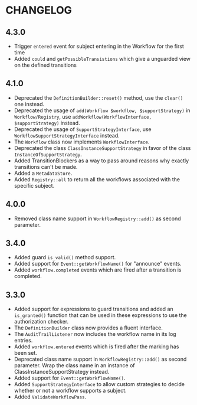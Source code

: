 CHANGELOG
=========

4.3.0
-----

 * Trigger `entered` event for subject entering in the Workflow for the first time
 * Added `could` and `getPossibleTransistions` which give a unguarded view on the defined transitions

4.1.0
-----

 * Deprecated the `DefinitionBuilder::reset()` method, use the `clear()` one instead.
 * Deprecated the usage of `add(Workflow $workflow, $supportStrategy)` in `Workflow/Registry`, use `addWorkflow(WorkflowInterface, $supportStrategy)` instead.
 * Deprecated the usage of `SupportStrategyInterface`, use `WorkflowSupportStrategyInterface` instead.
 * The `Workflow` class now implements `WorkflowInterface`.
 * Deprecated the class `ClassInstanceSupportStrategy` in favor of the class `InstanceOfSupportStrategy`.
 * Added TransitionBlockers as a way to pass around reasons why exactly
   transitions can't be made.
 * Added a `MetadataStore`.
 * Added `Registry::all` to return all the workflows associated with the
   specific subject.

4.0.0
-----

 * Removed class name support in `WorkflowRegistry::add()` as second parameter.

3.4.0
-----

 * Added guard `is_valid()` method support.
 * Added support for `Event::getWorkflowName()` for "announce" events.
 * Added `workflow.completed` events which are fired after a transition is completed.

3.3.0
-----

 * Added support for expressions to guard transitions and added an `is_granted()`
   function that can be used in these expressions to use the authorization checker.
 * The `DefinitionBuilder` class now provides a fluent interface.
 * The `AuditTrailListener` now includes the workflow name in its log entries.
 * Added `workflow.entered` events which is fired after the marking has been set.
 * Deprecated class name support in `WorkflowRegistry::add()` as second parameter.
   Wrap the class name in an instance of ClassInstanceSupportStrategy instead.
 * Added support for `Event::getWorkflowName()`.
 * Added `SupportStrategyInterface` to allow custom strategies to decide whether
   or not a workflow supports a subject.
 * Added `ValidateWorkflowPass`.
